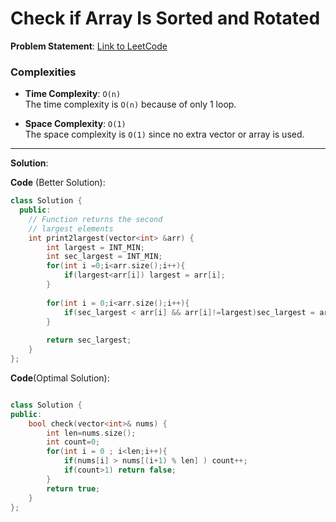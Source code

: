 
# Check if Array Is Sorted and Rotated

**Problem Statement**:
[Link to LeetCode](https://leetcode.com/problems/check-if-array-is-sorted-and-rotated/description/)

### Complexities

- **Time Complexity**: `O(n)`  
  The time complexity is `O(n)` because of only 1 loop.

- **Space Complexity**: `O(1)`  
  The space complexity is `O(1)` since no extra vector or array is used.

---

**Solution**:

**Code** (Better Solution):
```cpp
class Solution {
  public:
    // Function returns the second
    // largest elements
    int print2largest(vector<int> &arr) {
        int largest = INT_MIN;
        int sec_largest = INT_MIN;
        for(int i =0;i<arr.size();i++){
            if(largest<arr[i]) largest = arr[i];
        }
        
        for(int i = 0;i<arr.size();i++){
            if(sec_largest < arr[i] && arr[i]!=largest)sec_largest = arr[i];
        }
        
        return sec_largest;
    }
};

```
**Code**(Optimal Solution):
```cpp

class Solution {
public:
    bool check(vector<int>& nums) {
        int len=nums.size();
        int count=0;
        for(int i = 0 ; i<len;i++){
            if(nums[i] > nums[(i+1) % len] ) count++;
            if(count>1) return false;
        }
        return true;
    }
};
